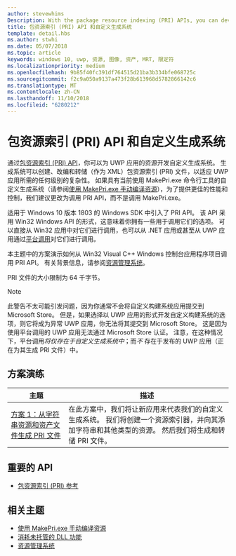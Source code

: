 ```yaml
---
author: stevewhims
Description: With the package resource indexing (PRI) APIs, you can develop a custom build system for your UWP app's resources. The build system will be able to create, version, and dump PRI files to whatever level of complexity your UWP app needs.
title: 包资源索引 (PRI) API 和自定义生成系统
template: detail.hbs
ms.author: stwhi
ms.date: 05/07/2018
ms.topic: article
keywords: windows 10, uwp, 资源, 图像, 资产, MRT, 限定符
ms.localizationpriority: medium
ms.openlocfilehash: 9b85f40fc391df764515d21ba3b334bfe068725c
ms.sourcegitcommit: f2c9a050a9137a473f28b613968d5782866142c6
ms.translationtype: MT
ms.contentlocale: zh-CN
ms.lasthandoff: 11/10/2018
ms.locfileid: "6280212"
---
```

# <a name="package-resource-indexing-pri-apis-and-custom-build-systems"></a>包资源索引 (PRI) API 和自定义生成系统
通过[包资源索引 (PRI) API](https://msdn.microsoft.com/library/windows/desktop/mt845690)，你可以为 UWP 应用的资源开发自定义生成系统。 生成系统可以创建、改编和转储（作为 XML）包资源索引 (PRI) 文件，以适应 UWP 应用所需的任何级别的复杂性。 如果具有当前使用 MakePri.exe 命令行工具的自定义生成系统（请参阅[使用 MakePri.exe 手动编译资源](makepri-exe-command-options.md)），为了提供更佳的性能和控制，我们建议更改为调用 PRI API，而不是调用 MakePri.exe。

适用于 Windows 10 版本 1803 的 Windows SDK 中引入了 PRI API。 该 API 采用 Win32 Windows API 的形式，这意味着你拥有一些用于调用它们的选项。 可以直接从 Win32 应用中对它们进行调用，也可以从 .NET 应用或甚至从 UWP 应用通过[平台调用](/dotnet/framework/interop/consuming-unmanaged-dll-functions?branch=live)对它们进行调用。

本主题中的方案演示如何从 Win32 Visual C++ Windows 控制台应用程序项目调用 PRI API。 有关背景信息，请参阅[资源管理系统](resource-management-system.md)。

PRI 文件的大小限制为 64 千字节。

> [!NOTE]
> 此警告不太可能引发问题，因为你通常不会将自定义构建系统应用提交到 Microsoft Store。 但是，如果选择以 UWP 应用的形式开发自定义构建系统的选项，则它将成为异常 UWP 应用，你无法将其提交到 Microsoft Store。 这是因为使用平台调用的 UWP 应用无法通过 Microsoft Store 认证。 注意，在这种情况下，平台调用*将仅存在于自定义生成系统中*；而*不* 存在于发布的 UWP 应用（正在为其生成 PRI 文件）中。

## <a name="scenario-walkthroughs"></a>方案演练
|主题|描述|
|-|-|
|[方案 1：从字符串资源和资产文件生成 PRI 文件](pri-apis-scenario-1.md)|在此方案中，我们将让新应用来代表我们的自定义生成系统。 我们将创建一个资源索引器，并向其添加字符串和其他类型的资源。 然后我们将生成和转储 PRI 文件。|

## <a name="important-apis"></a>重要的 API
* [包资源索引 (PRI) 参考](https://msdn.microsoft.com/library/windows/desktop/mt845690)

## <a name="related-topics"></a>相关主题
* [使用 MakePri.exe 手动编译资源](makepri-exe-command-options.md)
* [消耗未托管的 DLL 功能](/dotnet/framework/interop/consuming-unmanaged-dll-functions?branch=live)
* [资源管理系统](resource-management-system.md)

